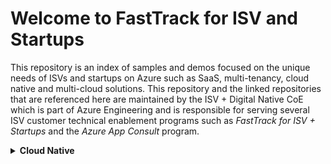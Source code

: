 # Welcome to FastTrack for ISV and Startups

This repository is an index of samples and demos focused on the unique needs of ISVs and startups on Azure such as SaaS, multi-tenancy, cloud native and multi-cloud solutions. This repository and the linked repositories that are referenced here are maintained by the ISV + Digital Native CoE which is part of Azure Engineering and is responsible for serving several ISV customer technical enablement programs such as *FastTrack for ISV + Startups* and the *Azure App Consult* program.
<details><summary><b>Cloud Native</b></summary>
<br>

|Repo|Description|Publish Date|
|-|-|-|
| [Azure Policy for Azure Container Apps](https://github.com/Azure-Samples/aca-azure-policy) | <span style="color:rgb(31, 35, 40);font-family:-apple-system, BlinkMacSystemFont, &quot;Segoe UI&quot;, &quot;Noto Sans&quot;, Helvetica, Arial, sans-serif, &quot;Apple Color Emoji&quot;, &quot;Segoe UI Emoji&quot;;font-size:16px;display:inline !important;">This repository contains<span> </span></span><a href="https://learn.microsoft.com/en-us/azure/governance/policy/overview" rel=nofollow style="box-sizing:border-box;font-family:-apple-system, BlinkMacSystemFont, &quot;Segoe UI&quot;, &quot;Noto Sans&quot;, Helvetica, Arial, sans-serif, &quot;Apple Color Emoji&quot;, &quot;Segoe UI Emoji&quot;;font-size:16px;">Azure Policy</a><span style="color:rgb(31, 35, 40);font-family:-apple-system, BlinkMacSystemFont, &quot;Segoe UI&quot;, &quot;Noto Sans&quot;, Helvetica, Arial, sans-serif, &quot;Apple Color Emoji&quot;, &quot;Segoe UI Emoji&quot;;font-size:16px;display:inline !important;"><span> </span>custom definitions for<span> </span></span><a href="https://learn.microsoft.com/en-us/azure/container-apps/overview" rel=nofollow style="box-sizing:border-box;font-family:-apple-system, BlinkMacSystemFont, &quot;Segoe UI&quot;, &quot;Noto Sans&quot;, Helvetica, Arial, sans-serif, &quot;Apple Color Emoji&quot;, &quot;Segoe UI Emoji&quot;;font-size:16px;">Azure Container Apps</a><span style="color:rgb(31, 35, 40);font-family:-apple-system, BlinkMacSystemFont, &quot;Segoe UI&quot;, &quot;Noto Sans&quot;, Helvetica, Arial, sans-serif, &quot;Apple Color Emoji&quot;, &quot;Segoe UI Emoji&quot;;font-size:16px;display:inline !important;">. Any contribution is more than welcome. Feel free to submit a pull request to add or update custom policy definitions.</span> | *2023-04-03* |
| [Deploy Kaito on AKS using Terraform](https://github.com/azure-samples/aks-kaito-terraform) | <div style="box-sizing:border-box;margin:0px;font-family:SegoeUI, Lato, &quot;Helvetica Neue&quot;, Helvetica, Arial, sans-serif;color:rgb(51, 51, 51);font-weight:300;text-align:left;"><span style="">Deploy the Kubernetes AI Toolchain Operator (Kaito) and a Workspace on Azure Kubernetes Service (AKS) using Terraform. </span><span style="">Utilize Kaito to create an AKS-hosted inference environment for the</span><span style=""> </span><a href="https://huggingface.co/tiiuae" target=_blank rel="nofollow noopener noreferrer" style="color:rgb(20, 108, 172);">Falcon 7B Instruct model</a><span style="">. </span><span style="">Develop a chat application using</span><span style=""> </span><a href="https://www.python.org/" target=_blank rel="nofollow noopener noreferrer" style="color:rgb(20, 108, 172);">Python</a><span style=""> </span><span style="">and</span><span style=""> </span><a href="https://docs.chainlit.io/overview" target=_blank rel="nofollow noopener noreferrer" style="color:rgb(20, 108, 172);">Chainlit</a><span style=""> </span><span style="">that interacts with the inference endpoint exposed by the AKS-hosted model.</span><br> | *2024-04-08* |

</details>
